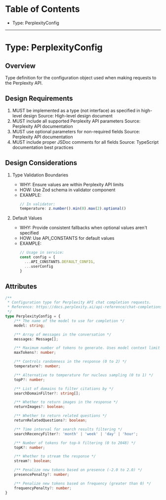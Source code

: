 <!--
Copyright (c) 2024 Martin Bechard <martin.bechard@DevConsult.ca>
This software is licensed under the MIT License.
File: /Users/martinbechard/dev/mcp-perplexity/design/PerplexityConfig.md
This was generated by Claude Sonnet 3.5, with the assistance of my human mentor

Design document for Perplexity API configuration types
Configuration: Where flexibility meets control!
-->

# Table of Contents
- Type: PerplexityConfig

---
# Type: PerplexityConfig

## Overview
Type definition for the configuration object used when making requests to the Perplexity API.

## Design Requirements
1. MUST be implemented as a type (not interface) as specified in high-level design
   Source: High-level design document
2. MUST include all supported Perplexity API parameters
   Source: Perplexity API documentation
3. MUST use optional parameters for non-required fields
   Source: Perplexity API documentation
4. MUST include proper JSDoc comments for all fields
   Source: TypeScript documentation best practices

## Design Considerations
1. Type Validation Boundaries
   - WHY: Ensure values are within Perplexity API limits
   - HOW: Use Zod schema in validator component
   - EXAMPLE:
     ```typescript
     // In validator:
     temperature: z.number().min(0).max(2).optional()
     ```

2. Default Values
   - WHY: Provide consistent fallbacks when optional values aren't specified
   - HOW: Use API_CONSTANTS for default values
   - EXAMPLE:
     ```typescript
     // Usage in service:
     const config = {
       ...API_CONSTANTS.DEFAULT_CONFIG,
       ...userConfig
     }
     ```

## Attributes
```typescript
/**
 * Configuration type for Perplexity API chat completion requests.
 * Reference: https://docs.perplexity.ai/api-reference/chat-completions
 */
type PerplexityConfig = {
    /** The name of the model to use for completion */
    model: string;

    /** Array of messages in the conversation */
    messages: Message[];

    /** Maximum number of tokens to generate. Uses model context limit if unspecified */
    maxTokens?: number;

    /** Controls randomness in the response (0 to 2) */
    temperature?: number;

    /** Alternative to temperature for nucleus sampling (0 to 1) */
    topP?: number;

    /** List of domains to filter citations by */
    searchDomainFilter?: string[];

    /** Whether to return images in the response */
    returnImages?: boolean;

    /** Whether to return related questions */
    returnRelatedQuestions?: boolean;

    /** Time interval for search results filtering */
    searchRecencyFilter?: 'month' | 'week' | 'day' | 'hour';

    /** Number of tokens for top-k filtering (0 to 2048) */
    topK?: number;

    /** Whether to stream the response */
    stream?: boolean;

    /** Penalize new tokens based on presence (-2.0 to 2.0) */
    presencePenalty?: number;

    /** Penalize new tokens based on frequency (greater than 0) */
    frequencyPenalty?: number;
}
```
